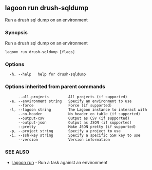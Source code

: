 ## lagoon run drush-sqldump

Run a drush sql dump on an environment

### Synopsis

Run a drush sql dump on an environment

```
lagoon run drush-sqldump [flags]
```

### Options

```
  -h, --help   help for drush-sqldump
```

### Options inherited from parent commands

```
      --all-projects         All projects (if supported)
  -e, --environment string   Specify an environment to use
      --force                Force (if supported)
  -l, --lagoon string        The Lagoon instance to interact with
      --no-header            No header on table (if supported)
      --output-csv           Output as CSV (if supported)
      --output-json          Output as JSON (if supported)
      --pretty               Make JSON pretty (if supported)
  -p, --project string       Specify a project to use
  -i, --ssh-key string       Specify a specific SSH key to use
      --version              Version information
```

### SEE ALSO

* [lagoon run](lagoon_run.md)	 - Run a task against an environment

